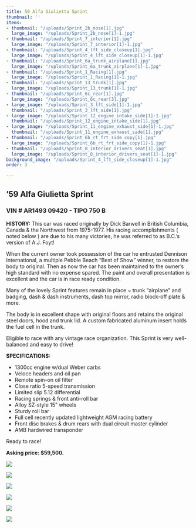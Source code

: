 ```yaml
---
title: 59 Alfa Giulietta Sprint
thumbnail: ''
items:
- thumbnail: "/uploads/Sprint_2b_nose[1].jpg"
  large_image: "/uploads/Sprint_2b_nose[1]-1.jpg"
- thumbnail: "/uploads/Sprint_7_interior[1].jpg"
  large_image: "/uploads/Sprint_7_interior[1]-1.jpg"
- thumbnail: "/uploads/Sprint_4_lft_side_closeup[1].jpg"
  large_image: "/uploads/Sprint_4_lft_side_closeup[1]-1.jpg"
- thumbnail: "/uploads/Sprint_6a_trunk_airplane[1].jpg"
  large_image: "/uploads/Sprint_6a_trunk_airplane[1]-1.jpg"
- thumbnail: "/uploads/Sprint_1_Racing[1].jpg"
  large_image: "/uploads/Sprint_1_Racing[1]-1.jpg"
- thumbnail: "/uploads/Sprint_13_trunk[1].jpg"
  large_image: "/uploads/Sprint_13_trunk[1]-1.jpg"
- thumbnail: "/uploads/Sprint_6c_rear[1].jpg"
  large_image: "/uploads/Sprint_6c_rear[3].jpg"
- large_image: "/uploads/Sprint_3_lft_side[1]-1.jpg"
  thumbnail: "/uploads/Sprint_3_lft_side[1].jpg"
- large_image: "/uploads/Sprint_12_engine_intake_side[1]-1.jpg"
  thumbnail: "/uploads/Sprint_12_engine_intake_side[1].jpg"
- large_image: "/uploads/Sprint_11_engine_exhaust_side[1]-1.jpg"
  thumbnail: "/uploads/Sprint_11_engine_exhaust_side[1].jpg"
- thumbnail: "/uploads/Sprint_6b_rt_frt_side_copy[1].jpg"
  large_image: "/uploads/Sprint_6b_rt_frt_side_copy[1]-1.jpg"
- thumbnail: "/uploads/Sprint_8_interior_drivers_seat[1].jpg"
  large_image: "/uploads/Sprint_8_interior_drivers_seat[1]-1.jpg"
background_image: "/uploads/Sprint_4_lft_side_closeup[1]-1.jpg"
order: 3

---
```

## ’59  Alfa  Giulietta  Sprint

### VIN  #  AR1493  09420  -  TIPO  750  B

**HISTORY:** This car was raced originally by Dick Barwell in British Columbia, Canada & the Northwest from 1975-1977. His racing accomplishments ( noted below ) are due to his many victories, he was referred to as B.C.’s version of A.J. Foyt!

When the current owner took possession of the car he entrusted Dennison International, a multiple Pebble Beach “Best of Show” winner, to restore the body to original. Then as now the car has been maintained to the owner’s high standard with no expense spared. The paint and overall presentation is excellent and the car is in race ready condition.

Many of the lovely Sprint features remain in place \~ trunk “airplane” and badging, dash & dash instruments, dash top mirror, radio block-off plate & more.

The body is in excellent shape with original floors and retains the original steel doors, hood and trunk lid. A custom fabricated aluminum insert holds the fuel cell in the trunk.

Eligible to race with any vintage race organization. This Sprint is very well-balanced and easy to drive!

**SPECIFICATIONS:**

* 1300cc engine w/dual Weber carbs
* Veloce headers and oil pan
* Remote spin-on oil filter
* Close ratio 5-speed transmission
* Limited slip 5.12 differential
* Racing springs & front anti-roll bar
* Alloy SZ-style 15" wheels
* Sturdy roll bar
* Full cell recently updated lightweight AGM racing battery
* Front disc brakes & drum rears with dual circuit master cylinder
* AMB hardwired transponder

Ready to race!

**Asking price: $59,500.**

![](https://res.cloudinary.com/wesedholm/image/upload/w_800/v1544390839/Rentals_On_Offer/Sprint/59_Sprint_Newspaper_article_1A_of.jpg)

![](https://res.cloudinary.com/wesedholm/image/upload/w_800/v1544390838/Rentals_On_Offer/Sprint/59_Sprint_Newspaper_Article_3_of_5.jpg)

![](https://res.cloudinary.com/wesedholm/image/upload/w_800/v1544390838/Rentals_On_Offer/Sprint/59_Sprint_Newspaper_Article_1_B_of_5.jpg)

![](https://res.cloudinary.com/wesedholm/image/upload/w_800/v1544390838/Rentals_On_Offer/Sprint/59_Sprint_Newspaper_Article_2_of_5.jpg)

![](https://res.cloudinary.com/wesedholm/image/upload/w_800/v1544390838/Rentals_On_Offer/Sprint/59_Sprint_Newspaper_article_4_of_5.jpg)

![](https://res.cloudinary.com/wesedholm/image/upload/w_800/v1544390838/Rentals_On_Offer/Sprint/Dick_Barwell_driver_profile_59_Sprint.jpg)